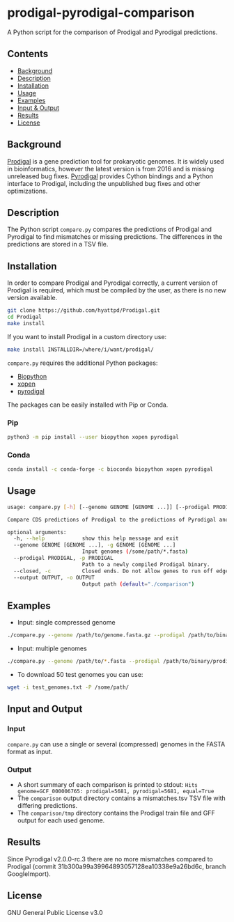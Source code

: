 # prodigal-pyrodigal-comparison
A Python script for the comparison of Prodigal and Pyrodigal predictions.

## Contents

- [Background](#background)
- [Description](#description)
- [Installation](#installation)
- [Usage](#usage)
- [Examples](#examples)
- [Input & Output](#input-and-output)
- [Results](#results)
- [License](#license)

## Background

[Prodigal](https://github.com/hyattpd/Prodigal) is a gene prediction tool for prokaryotic genomes.
It is widely used in bioinformatics, however the latest version is from 2016 and is missing unreleased bug fixes.
[Pyrodigal](https://github.com/althonos/pyrodigal) provides Cython bindings and a Python interface to Prodigal, 
including the unpublished bug fixes and other optimizations.

## Description
The Python script `compare.py` compares the predictions of Prodigal and Pyrodigal to find mismatches or missing 
predictions. The differences in the predictions are stored in a TSV file.

## Installation
In order to compare Prodigal and Pyrodigal correctly, a current version of Prodigal is required, which must be compiled 
by the user, as there is no new version available. 

```bash
git clone https://github.com/hyattpd/Prodigal.git
cd Prodigal
make install
```
If you want to install Prodigal in a custom directory use:
```bash
make install INSTALLDIR=/where/i/want/prodigal/
```

`compare.py` requires the additional Python packages:
* [Biopython](https://github.com/biopython/biopython)
* [xopen](https://github.com/pycompression/xopen)
* [pyrodigal](https://github.com/althonos/pyrodigal)

The packages can be easily installed with Pip or Conda.
### Pip
```bash
python3 -m pip install --user biopython xopen pyrodigal
```

### Conda
```bash
conda install -c conda-forge -c bioconda biopython xopen pyrodigal
```

## Usage
```bash
usage: compare.py [-h] [--genome GENOME [GENOME ...]] [--prodigal PRODIGAL] [--closed] [--output OUTPUT]

Compare CDS predictions of Prodigal to the predictions of Pyrodigal and save the differences in a TSV file.

optional arguments:
  -h, --help            show this help message and exit
  --genome GENOME [GENOME ...], -g GENOME [GENOME ...]
                        Input genomes (/some/path/*.fasta)
  --prodigal PRODIGAL, -p PRODIGAL
                        Path to a newly compiled Prodigal binary.
  --closed, -c          Closed ends. Do not allow genes to run off edges.
  --output OUTPUT, -o OUTPUT
                        Output path (default="./comparison")

```

## Examples

* Input: single compressed genome
```bash
./compare.py --genome /path/to/genome.fasta.gz --prodigal /path/to/binary/prodigal
```

* Input: multiple genomes
```bash
./compare.py --genome /path/to/*.fasta --prodigal /path/to/binary/prodigal
```

* To download 50 test genomes you can use:
```bash
wget -i test_genomes.txt -P /some/path/
```


## Input and Output
### Input
`compare.py` can use a single or several (compressed) genomes in the FASTA format as input.
### Output
* A short summary of each comparison is printed to stdout: `Hits genome=GCF_000006765: prodigal=5681, pyrodigal=5681, equal=True`
* The `comparison` output directory contains a mismatches.tsv TSV file with differing predictions.
* The `comparison/tmp` directory contains the Prodigal train file and GFF output for each used genome.


## Results
Since Pyrodigal v2.0.0-rc.3 there are no more mismatches compared to Prodigal (commit 31b300a99a39964893057128ea10338e9a26bd6c, branch GoogleImport).


## License

GNU General Public License v3.0
